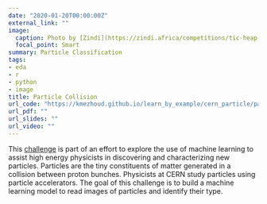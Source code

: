 ```yaml
---
date: "2020-01-20T00:00:00Z"
external_link: ""
image:
  caption: Photo by [Zindi](https://zindi.africa/competitions/tic-heap-cirta-particle-classification-challenge))
  focal_point: Smart
summary: Particle Classification
tags:
- eda
- r
- python
- image
title: Particle Collision
url_code: "https://kmezhoud.github.io/learn_by_example/cern_particle/particle_class.html"
url_pdf: ""
url_slides: ""
url_video: ""
---
```

This [challenge](https://zindi.africa/competitions/tic-heap-cirta-particle-classification-challenge) is part of an effort to explore the use of machine learning to assist high energy physicists in discovering and characterizing new particles.  Particles are the tiny constituents of matter generated in a collision between proton bunches. Physicists at CERN study particles using particle accelerators.
The goal of this challenge is to build a machine learning model to read images of particles and identify their type.